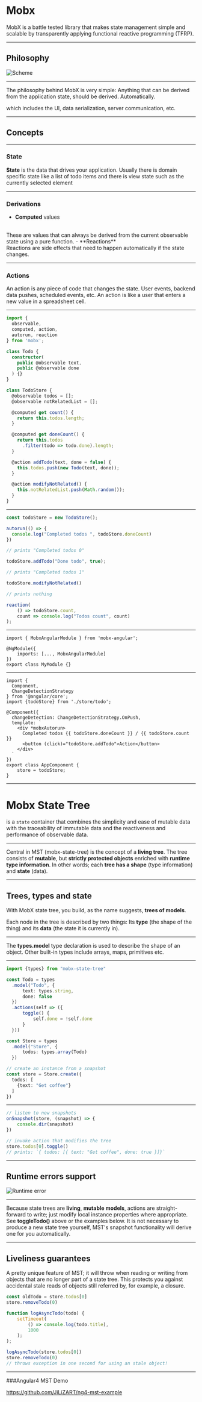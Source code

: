 
# Mobx
MobX is a battle tested library that makes state management simple and scalable by transparently applying functional reactive programming (TFRP). 

---

## Philosophy

![Scheme](https://mobx.js.org/docs/flow.png)

---

The philosophy behind MobX is very simple:
Anything that can be derived from the application state, should be derived. Automatically.

which includes the UI, data serialization, server communication, etc.

---

## Concepts

---

### State
**State** is the data that drives your application. Usually there is domain specific state like a list of todo items and there is view state such as the currently selected element

---

### Derivations

- **Computed** values
<br>
These are values that can always be derived from the current observable state using a pure function.
- **Reactions**
<br>
 Reactions are side effects that need to happen automatically if the state changes.
 
---
 
### Actions

An action is any piece of code that changes the state. User events, backend data pushes, scheduled events, etc. An action is like a user that enters a new value in a spreadsheet cell.

---

```typescript
import {
  observable, 
  computed, action, 
  autorun, reaction
} from 'mobx';

class Todo {
  constructor(
    public @observable text, 
    public @observable done
  ) {}
}

class TodoStore {
  @observable todos = [];
  @observable notRelatedList = [];

  @computed get count() {
    return this.todos.length;
  }

  @computed get doneCount() {
    return this.todos
      .filter(todo => todo.done).length;
  }

  @action addTodo(text, done = false) {
    this.todos.push(new Todo(text, done));
  }

  @action modifyNotRelated() {
    this.notRelatedList.push(Math.random());
  }
}
```

---

```typescript
const todoStore = new TodoStore();

autorun(() => {
  console.log("Completed todos ", todoStore.doneCount)
})

// prints "Completed todos 0"

todoStore.addTodo("Done todo", true);

// prints "Completed todos 1"

todoStore.modifyNotRelated()

// prints nothing

reaction(
    () => todoStore.count,
    count => console.log("Todos count", count)
);

```

---

```
import { MobxAngularModule } from 'mobx-angular';

@NgModule({
    imports: [..., MobxAngularModule]
})
export class MyModule {}
```

---

```
import { 
  Component, 
  ChangeDetectionStrategy 
} from '@angular/core';
import {todoStore} from './store/todo';

@Component({
  changeDetection: ChangeDetectionStrategy.OnPush,
  template: `
    <div *mobxAutorun>
      Completed todos {{ todoStore.doneCount }} / {{ todoStore.count }}
      <button (click)="todoStore.addTodo">Action</button>
    </div>
  `
})
export class AppComponent {
    store = todoStore;
}
```

---

# Mobx State Tree

is a `state` container that combines the simplicity and ease of mutable data with the traceability of immutable data and the reactiveness and performance of observable data.

---

Central in MST (mobx-state-tree) is the concept of a __living tree__. The tree consists of __mutable__, but __strictly protected objects__ enriched with __runtime type information__. In other words; each __tree has a shape__ (type information) and __state__ (data).

---

## Trees, types and state

With MobX state tree, you build, as the name suggests, __trees of models__.

Each node in the tree is described by two things: Its __type__ (the shape of the thing) and its __data__ (the state it is currently in).

---

The __types.model__ type declaration is used to describe the shape of an object. Other built-in types include arrays, maps, primitives etc.

---

```typescript
import {types} from "mobx-state-tree"

const Todo = types
  .model("Todo", {
      text: types.string,
      done: false
  })
  .actions(self => ({
      toggle() {
          self.done = !self.done
      }
  }))

const Store = types
  .model("Store", {
      todos: types.array(Todo)
  })

// create an instance from a snapshot
const store = Store.create({ 
  todos: [
    {text: "Get coffee"}
  ]
})
```

---

```typescript
// listen to new snapshots
onSnapshot(store, (snapshot) => {
    console.dir(snapshot)
})

// invoke action that modifies the tree
store.todos[0].toggle()
// prints: `{ todos: [{ text: "Get coffee", done: true }]}`
```

---

## Runtime errors support

![Runtime error](https://github.com/mobxjs/mobx-state-tree/raw/master/docs/tserror.png)

---

Because state trees are __living__, __mutable models__, actions are straight-forward to write; just modify local instance properties where appropriate. See __toggleTodo()__ above or the examples below. It is not necessary to produce a new state tree yourself, MST's snapshot functionality will derive one for you automatically.

---

## Liveliness guarantees

A pretty unique feature of MST; it will throw when reading or writing from objects that are no longer part of a state tree. This protects you against accidental stale reads of objects still referred by, for example, a closure.

```typescript
const oldTodo = store.todos[0]
store.removeTodo(0)

function logAsyncTodo(todo) {
    setTimeout(
        () => console.log(todo.title),
        1000
    );
);

logAsyncTodo(store.todos[0])
store.removeTodo(0)
// throws exception in one second for using an stale object!
```

---

###Angular4 MST Demo

https://github.com/JiLiZART/ng4-mst-example
